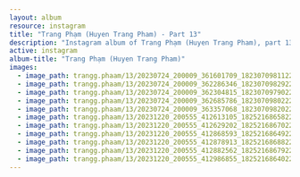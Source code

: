```yaml
---
layout: album
resource: instagram
title: "Trang Phạm (Huyen Trang Pham) - Part 13"
description: "Instagram album of Trang Phạm (Huyen Trang Pham), part 13."
active: instagram
album-title: "Trang Phạm (Huyen Trang Pham)"
images:
  - image_path: trangg.phaam/13/20230724_200009_361601709_18230709811225020_4562921825164768187_n.jpg
  - image_path: trangg.phaam/13/20230724_200009_362286346_18230709829225020_7068427752581353776_n.jpg
  - image_path: trangg.phaam/13/20230724_200009_362304815_18230709790225020_6080930583402657513_n.jpg
  - image_path: trangg.phaam/13/20230724_200009_362685786_18230709802225020_6562031759287231890_n.jpg
  - image_path: trangg.phaam/13/20230724_200009_363357068_18230709820225020_457233384363650952_n.jpg
  - image_path: trangg.phaam/13/20231220_200555_412613105_18252168658225020_2481852096709407071_n.jpg
  - image_path: trangg.phaam/13/20231220_200555_412629202_18252168670225020_5186219177922297678_n.jpg
  - image_path: trangg.phaam/13/20231220_200555_412868593_18252168649225020_1099793628446707268_n.jpg
  - image_path: trangg.phaam/13/20231220_200555_412878913_18252168688225020_2708553062281034400_n.jpg
  - image_path: trangg.phaam/13/20231220_200555_412882562_18252168679225020_2420723251128206557_n.jpg
  - image_path: trangg.phaam/13/20231220_200555_412986855_18252168640225020_4523025793031074279_n.jpg
---
```

